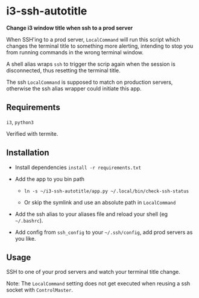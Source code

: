 # i3-ssh-autotitle

**Change i3 window title when ssh to a prod server**

When SSH'ing to a prod server, `LocalCommand` will run this script which changes the terminal title to something more alerting, intending to stop you from running commands in the wrong terminal window.

A shell alias wraps `ssh` to trigger the scrip again when the session is disconnected, thus resetting the terminal title.

The ssh `LocalCommand` is supposed to match on production servers, otherwise the ssh alias wrapper could initiate this app.


## Requirements

`i3`, `python3`

Verified with termite.

## Installation
- Install dependencies `install -r requirements.txt`

- Add the app to you bin path
	- `ln -s ~/i3-ssh-autotitle/app.py ~/.local/bin/check-ssh-status`

	- Or skip the symlink and use an absolute path in `LocalCommand`

- Add the ssh alias to your aliases file and reload your shell (eg `~/.bashrc`).

- Add config from `ssh_config` to your `~/.ssh/config`, add prod servers as you like.

## Usage

SSH to one of your prod servers and watch your terminal title change.

Note: The `LocalCommand` setting does not get executed when reusing a ssh socket with `ControlMaster`.
